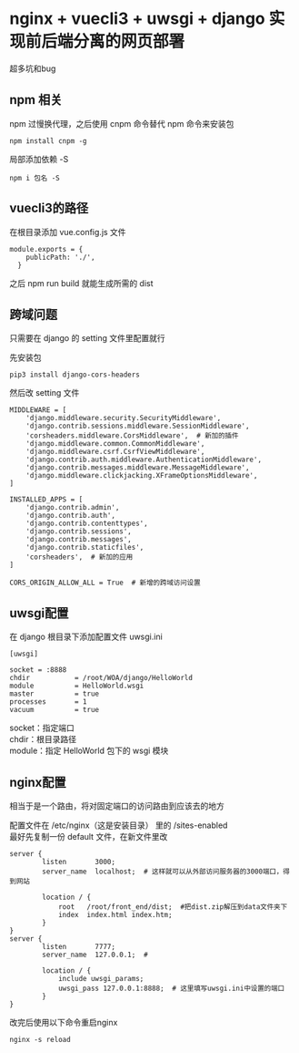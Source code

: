 # nginx + vuecli3 + uwsgi + django 实现前后端分离的网页部署

超多坑和bug

## npm 相关
npm 过慢换代理，之后使用 cnpm 命令替代 npm 命令来安装包
```
npm install cnpm -g
```
局部添加依赖 -S
```
npm i 包名 -S
```

## vuecli3的路径

在根目录添加 vue.config.js 文件

```
module.exports = {
    publicPath: './',
  }
```
之后 npm run build 就能生成所需的 dist

## 跨域问题

只需要在 django 的 setting 文件里配置就行

先安装包

```
pip3 install django-cors-headers
```

然后改 setting 文件
```
MIDDLEWARE = [
    'django.middleware.security.SecurityMiddleware',
    'django.contrib.sessions.middleware.SessionMiddleware',
    'corsheaders.middleware.CorsMiddleware',  # 新加的插件
    'django.middleware.common.CommonMiddleware',
    'django.middleware.csrf.CsrfViewMiddleware',
    'django.contrib.auth.middleware.AuthenticationMiddleware',
    'django.contrib.messages.middleware.MessageMiddleware',
    'django.middleware.clickjacking.XFrameOptionsMiddleware',
]

INSTALLED_APPS = [
    'django.contrib.admin',
    'django.contrib.auth',
    'django.contrib.contenttypes',
    'django.contrib.sessions',
    'django.contrib.messages',
    'django.contrib.staticfiles',
    'corsheaders',  # 新加的应用
]

CORS_ORIGIN_ALLOW_ALL = True  # 新增的跨域访问设置
```

## uwsgi配置
在 django 根目录下添加配置文件 uwsgi.ini
```
[uwsgi]

socket = :8888
chdir           = /root/WOA/django/HelloWorld
module          = HelloWorld.wsgi
master          = true
processes       = 1
vacuum          = true
```
socket：指定端口\
chdir：根目录路径\
module：指定 HelloWorld 包下的 wsgi 模块

## nginx配置

相当于是一个路由，将对固定端口的访问路由到应该去的地方

配置文件在 /etc/nginx（这是安装目录） 里的 /sites-enabled\
最好先复制一份 default 文件，在新文件里改

```
server {
        listen       3000;
        server_name  localhost;  # 这样就可以从外部访问服务器的3000端口，得到网站

        location / {
            root   /root/front_end/dist;  #把dist.zip解压到data文件夹下
            index  index.html index.htm;
        }
}
server {
        listen       7777;
        server_name  127.0.0.1;  # 

        location / {
            include uwsgi_params;
            uwsgi_pass 127.0.0.1:8888;  # 这里填写uwsgi.ini中设置的端口
        }
}
```
改完后使用以下命令重启nginx
```
nginx -s reload
```